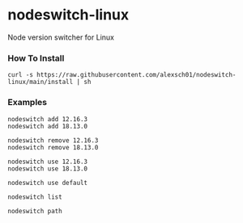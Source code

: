 # nodeswitch-linux

Node version switcher for Linux

### How To Install
```
curl -s https://raw.githubusercontent.com/alexsch01/nodeswitch-linux/main/install | sh
```

### Examples
```
nodeswitch add 12.16.3
nodeswitch add 18.13.0

nodeswitch remove 12.16.3
nodeswitch remove 18.13.0

nodeswitch use 12.16.3
nodeswitch use 18.13.0

nodeswitch use default

nodeswitch list

nodeswitch path
```
